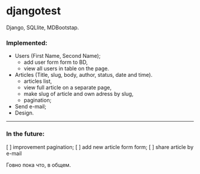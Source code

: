 # djangotest
Django, SQLlite, MDBootstap.

### Implemented:
* Users (First Name, Second Name);
  * add user form form to BD,
  * view all users in table on the page.
* Articles (Title, slug, body, author, status, date and time).
  * articles list,
  * view full article on a separate page,
  * make slug of article and own adress by slug,
  * pagination;
* Send e-mail;
* Design.
---
### In the future:
[ ] improvement pagination;
[ ] add new article form form;
[ ] share article by e-mail

Говно пока что, в общем.
